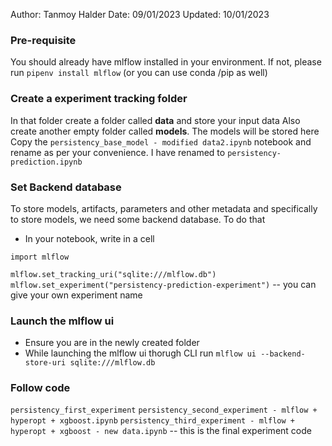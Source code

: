 Author: Tanmoy Halder
Date: 09/01/2023
Updated: 10/01/2023

### Pre-requisite

You should already have mlflow installed in your environment. If not, please run `pipenv install mlflow` (or you can use conda /pip as well)

### Create a experiment tracking folder

In that folder create a folder called **data** and store your input data
Also create another empty folder called **models**. The models will be stored here 
Copy the `persistency_base_model - modified data2.ipynb` notebook and rename as per your convenience. I have renamed to `persistency-prediction.ipynb`

### Set Backend database

To store models, artifacts, parameters and other metadata and specifically to store models, we need some backend database. To do that

- In your notebook, write in a cell

`import mlflow`

`mlflow.set_tracking_uri("sqlite:///mlflow.db")`
`mlflow.set_experiment("persistency-prediction-experiment")`  -- you can give your own experiment name

### Launch the mlflow ui

- Ensure you are in the newly created folder
- While launching the mlflow ui thorugh CLI run `mlflow ui --backend-store-uri sqlite:///mlflow.db`

### Follow code

`persistency_first_experiment`
`persistency_second_experiment - mlflow + hyperopt + xgboost.ipynb`
`persistency_third_experiment - mlflow + hyperopt + xgboost - new data.ipynb` -- this is the final experiment code


